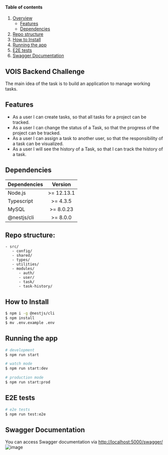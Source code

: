 #### Table of contents

1. [Overview](#vois-backend-challenge)
   - [Features](#features)
   - [Dependencies](#dependencies)
2. [Repo structure](#repo-structure)
3. [How to Install](#how-to-install)
4. [Running the app](#running-the-app)
5. [E2E tests](#e2e-tests)
6. [Swagger Documentation](#swagger-documentation)

## VOIS Backend Challenge

The main idea of the task is to build an application to manage working tasks.

## Features

- As a user I can create tasks, so that all tasks for a project can be tracked.
- As a user I can change the status of a Task, so that the progress of the project can be tracked.
- As a user I can assign a task to another user, so that the responsibility of a task can be visualized.
- As a user I will see the history of a Task, so that I can track the history of a task.

## Dependencies

| Dependencies |  Version   |
| :----------- | :--------: |
| Node.js      | >= 12.13.1 |
| Typescript   |  >= 4.3.5  |
| MySQL        | >= 8.0.23  |
| @nestjs/cli  |  >= 8.0.0  |

## Repo structure:

```
- src/
   - config/
   - shared/
   - types/
   - utilities/
   - modules/
      - auth/
      - user/
      - task/
      - task-history/
```

## How to Install

```bash
$ npm i -g @nestjs/cli
$ npm install
$ mv .env.example .env
```

## Running the app

```bash
# development
$ npm run start

# watch mode
$ npm run start:dev

# production mode
$ npm run start:prod
```

## E2E tests

```bash
# e2e tests
$ npm run test:e2e
```

## Swagger Documentation

You can access Swagger documentation via [http://localhost:5000/swagger/](http://localhost:5000/swagger/)
![image](https://user-images.githubusercontent.com/32979588/130354591-689e4101-829f-461a-ad6b-3efb77bc4876.png)

